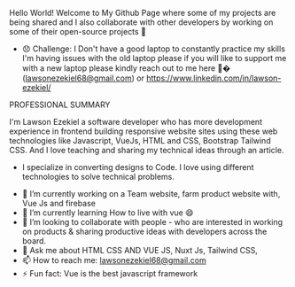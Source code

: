  Hello World!  Welcome to My Github Page where some of my projects are being  shared and I also collaborate  with other developers by working on some of their open-source projects 👋 
 
 
 
 - 😞 Challenge: I Don't have a good  laptop to constantly practice my skills I'm  having  issues with the old laptop  please if you will like to support me  with a new laptop please kindly reach out to me here 🙏� (lawsonezekiel68@gmail.com) or https://www.linkedin.com/in/lawson-ezekiel/





PROFESSIONAL SUMMARY


I'm Lawson Ezekiel a software developer who has more development experience in frontend building responsive website sites using these web technologies like Javascript, VueJs, HTML and CSS, Bootstrap Tailwind CSS. And I love teaching and sharing my technical ideas through an article.

* I specialize in converting designs to Code. I love using different technologies to solve technical problems.


- 🔭 I’m currently working on a Team website, farm product website with, Vue Js and firebase 
- 🌱 I’m currently learning How to live with vue 😄
- 👯 I’m looking to collaborate with people -  who are interested in working on products & sharing productive ideas with 
developers across the board.
- 💬 Ask me about HTML CSS AND VUE JS, Nuxt Js, Tailwind CSS, 
- 📫 How to reach me: lawsonezekiel68@gmail.com
- ⚡ Fun fact: Vue is the best javascript framework
